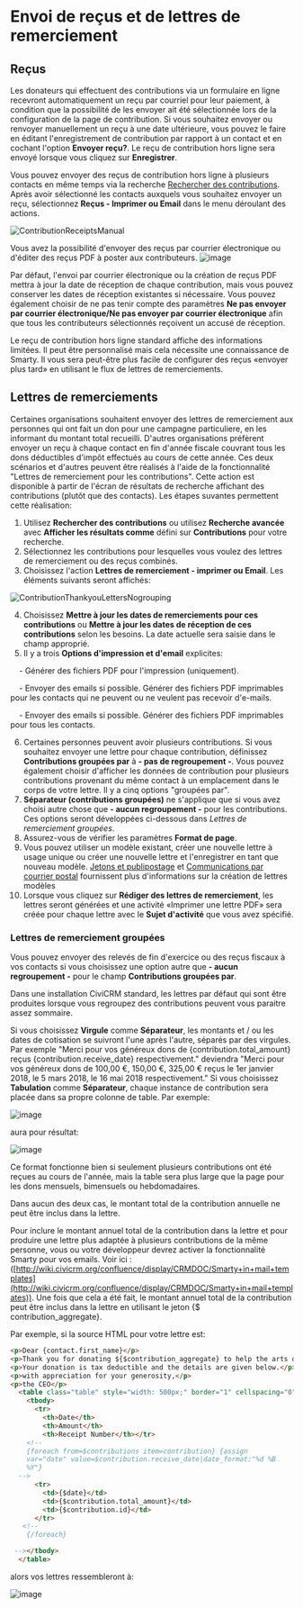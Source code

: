 # Envoi de reçus et de lettres de remerciement 

## Reçus
 
Les donateurs qui effectuent des contributions via un formulaire en ligne recevront automatiquement un reçu par courriel pour leur paiement, à condition que la possibilité de les envoyer ait été sélectionnée lors de la configuration de la page de contribution. Si vous souhaitez envoyer ou renvoyer manuellement un reçu à une date ultérieure, vous pouvez le faire en éditant l'enregistrement de contribution par rapport à un contact et en cochant l'option **Envoyer reçu?**. Le reçu de contribution hors ligne sera envoyé lorsque vous cliquez sur **Enregistrer**.

Vous pouvez envoyer des reçus de contribution hors ligne à plusieurs contacts en même temps via la recherche [Rechercher des contributions](../contributions/recherche-et-visualisation-contributions). Après avoir sélectionné les contacts auxquels vous souhaitez envoyer un reçu, sélectionnez **Reçus - Imprimer ou Email** dans le menu déroulant des actions.

![ContributionReceiptsManual](../img/civicontribute-receipts-manual.PNG)

Vous avez la possibilité d'envoyer des reçus par courrier électronique ou d'éditer des reçus PDF à poster aux contributeurs. 
![image](../img/Print%20contribution%20receipt%20options.PNG)

Par défaut, l'envoi par courrier électronique ou la création de reçus PDF mettra à jour la date de réception de chaque contribution, mais vous pouvez conserver les dates de réception existantes si nécessaire. Vous pouvez également choisir de ne pas tenir compte des paramètres **Ne pas envoyer par courrier électronique/Ne pas envoyer par courrier électronique** afin que tous les contributeurs sélectionnés reçoivent un accusé de réception.

Le reçu de contribution hors ligne standard affiche des informations limitées. Il peut être personnalisé mais cela nécessite une connaissance de Smarty. Il vous sera peut-être plus facile de configurer des reçus «envoyer plus tard» en utilisant le flux de lettres de remerciements.


## Lettres de remerciements

Certaines organisations souhaitent envoyer des lettres de remerciement aux personnes qui ont fait un don pour une campagne particuliere, en les informant du montant total recueilli. D'autres organisations préfèrent envoyer un reçu à chaque contact en fin d'année fiscale couvrant tous les dons déductibles d'impôt effectués au cours de cette année. Ces deux scénarios et d'autres peuvent être réalisés à l'aide de la fonctionnalité "Lettres de remerciement pour les contributions". Cette action est disponible à partir de l'écran de résultats de recherche affichant des contributions (plutôt que des contacts). Les étapes suvantes permettent cette réalisation:

1. Utilisez **Rechercher des contributions** ou utilisez **Recherche avancée** avec **Afficher les résultats comme** défini sur **Contributions** pour votre recherche.
2. Sélectionnez les contributions pour lesquelles vous voulez des lettres de remerciement ou des reçus combinés.
3. Choisissez l'action **Lettres de remerciement - imprimer ou Email**. Les éléments suivants seront affichés:

![ContributionThankyouLettersNogrouping](../img/civicontribute-thank-you-letters-no-grouping.PNG)

4. Choisissez **Mettre à jour les dates de remerciements pour ces contributions** ou **Mettre à jour les dates de réception de ces contributions** selon les besoins. La date actuelle sera saisie dans le champ approprié.
5. Il y a trois **Options d'impression et d'email** explicites:

    - Générer des fichiers PDF pour l'impression (uniquement).
    
    - Envoyer des emails si possible. Générer des fichiers PDF imprimables pour les contacts qui ne peuvent ou ne veulent pas recevoir d'e-mails.
    
    - Envoyer des emails si possible. Générer des fichiers PDF imprimables pour tous les contacts.

6. Certaines personnes peuvent avoir plusieurs contributions. Si vous souhaitez envoyer une lettre pour chaque contribution, définissez **Contributions groupées par** à **- pas de regroupement -**. Vous pouvez également choisir d'afficher les données de contribution pour plusieurs contributions provenant du même contact à un emplacement dans le corps de votre lettre. Il y a cinq options "groupées par".
7. **Séparateur (contributions groupées)** ne s'applique que si vous avez choisi autre chose que **- aucun regroupement -** pour les contributions. Ces options seront développées ci-dessous dans *Lettres de remerciement groupées*.
8. Assurez-vous de vérifier les paramètres **Format de page**.
9. Vous pouvez utiliser un modèle existant, créer une nouvelle lettre à usage unique ou créer une nouvelle lettre et l'enregistrer en tant que nouveau modèle. [Jetons et publipostage](.../common-workflows/jetons-et-publipostage) et [Communications par courrier postal](.../common-workflows/post-mail-communications)  fournissent plus d'informations sur la création de lettres modèles
10. Lorsque vous cliquez sur **Rédiger des lettres de remerciement**, les lettres seront générées et une activité «Imprimer une lettre PDF» sera créée pour chaque lettre avec le **Sujet d'activité** que vous avez spécifié.


### Lettres de remerciement groupées

Vous pouvez envoyer des relevés de fin d'exercice ou des reçus fiscaux à vos contacts si vous choisissez une option autre que **- aucun regroupement -** pour le champ **Contributions groupées par**.

Dans une installation CiviCRM standard, les lettres par défaut qui sont être produites lorsque vous regroupez des contributions peuvent vous paraitre assez sommaire. 

Si vous choisissez **Virgule** comme **Séparateur**, les montants et / ou les dates de cotisation se suivront l'une après l'autre, séparés par des virgules. 
Par exemple "Merci pour vos généreux dons de {contribution.total_amount} reçus  {contribution.receive_date} respectivement." deviendra "Merci pour vos généreux dons de 100,00 €, 150,00 €, 325,00 € reçus le 1er janvier 2018, le 5 mars 2018, le 16 mai 2018 respectivement."
Si vous choisissez **Tabulation** comme **Séparateur**, chaque instance de contribution sera placée dans sa propre colonne de table. Par exemple:

![image](../img/Thank-you%20letters%20as%20table%20template.PNG)

aura pour résultat:

![image](../img/Thank-you%20letters%20as%20table_1.PNG)

Ce format fonctionne bien si seulement plusieurs contributions ont été reçues au cours de l'année, mais la table sera plus large que la page pour les dons mensuels, bimensuels ou hebdomadaires.

Dans aucun des deux cas, le montant total de la contribution annuelle ne peut être inclus dans la lettre.

Pour inclure le montant annuel total de la contribution dans la lettre et pour produire une lettre plus adaptée à plusieurs contributions de la même personne, vous ou votre développeur devrez activer la fonctionnalité Smarty pour vos emails. Voir ici :
([http://wiki.civicrm.org/confluence/display/CRMDOC/Smarty+in+mail+templates](http://wiki.civicrm.org/confluence/display/CRMDOC/Smarty+in+mail+templates)).
Une fois que cela a été fait, le montant annuel total de la contribution peut être inclus dans la lettre en utilisant le jeton {$ contribution_aggregate}.

Par exemple, si la source HTML pour votre lettre est:

```html
<p>Dear {contact.first_name}</p>
<p>Thank you for donating ${$contribution_aggregate} to help the arts during the 2014 financial year</p>
<p>Your donation is tax deductible and the details are given below.</p>
<p>with appreciation for your generosity,</p>
<p>the CEO</p>
  <table class="table" style="width: 500px;" border="1" cellspacing="0" cellpadding="2" align="left">
    <tbody>
      <tr>
        <th>Date</th>
        <th>Amount</th>
        <th>Receipt Number</th></tr>
    <!--
    {foreach from=$contributions item=contribution} {assign
    var="date" value=$contribution.receive_date|date_format:"%d %B
    %Y"}
  -->
      <tr>
        <td>{$date}</td>
        <td>{$contribution.total_amount}</td>
        <td>{$contribution.id}</td>
      </tr>
   <!--
    {/foreach}

 --></tbody>
  </table>
```
alors vos lettres ressembleront à:

![image](../img/Thank-you%20letters%20as%20with%20smarty%20enabled_2.PNG)
